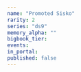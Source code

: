 ```yaml
---
name: "Promoted Sisko"
rarity: 2
series: "ds9"
memory_alpha: ""
bigbook_tier:
events:
in_portal:
published: false
---
```

